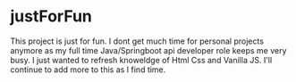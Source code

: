 # justForFun
This project is just for fun. I dont get much time for personal projects anymore as my full time Java/Springboot api developer role keeps me very busy. I just wanted to refresh knoweldge of Html Css and Vanilla JS. I'll continue to add more to this as I find time.
